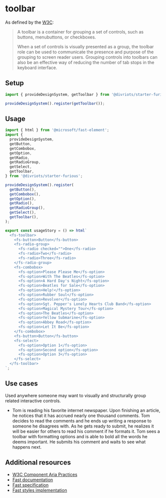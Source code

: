 # toolbar

As defined by the [W3C](https://w3c.github.io/aria-practices/#toolbar):

> A toolbar is a container for grouping a set of controls, such as buttons, menubuttons, or checkboxes.
>
> When a set of controls is visually presented as a group, the toolbar role can be used to communicate the presence and purpose of the grouping to screen reader users. Grouping controls into toolbars can also be an effective way of reducing the number of tab stops in the keyboard interface.

## Setup

```ts
import { provideDesignSystem, getToolbar } from '@divriots/starter-furious';

provideDesignSystem().register(getToolbar());
```

## Usage

```js preview-story
import { html } from '@microsoft/fast-element';
import {
  provideDesignSystem,
  getButton,
  getCombobox,
  getOption,
  getRadio,
  getRadioGroup,
  getSelect,
  getToolbar,
} from '@divriots/starter-furious';

provideDesignSystem().register(
  getButton(),
  getCombobox(),
  getOption(),
  getRadio(),
  getRadioGroup(),
  getSelect(),
  getToolbar(),
);

export const usageStory = () => html`
  <fs-toolbar>
    <fs-button>Button</fs-button>
    <fs-radio-group>
      <fs-radio checked="">One</fs-radio>
      <fs-radio>Two</fs-radio>
      <fs-radio>Three</fs-radio>
    </fs-radio-group>
    <fs-combobox>
      <fs-option>Please Please Me</fs-option>
      <fs-option>With The Beatles</fs-option>
      <fs-option>A Hard Day's Night</fs-option>
      <fs-option>Beatles for Sale</fs-option>
      <fs-option>Help!</fs-option>
      <fs-option>Rubber Soul</fs-option>
      <fs-option>Revolver</fs-option>
      <fs-option>Sgt. Pepper's Lonely Hearts Club Band</fs-option>
      <fs-option>Magical Mystery Tour</fs-option>
      <fs-option>The Beatles</fs-option>
      <fs-option>Yellow Submarine</fs-option>
      <fs-option>Abbey Road</fs-option>
      <fs-option>Let It Be</fs-option>
    </fs-combobox>
    <fs-button>Button</fs-button>
    <fs-select>
      <fs-option>Option 1</fs-option>
      <fs-option>Second option</fs-option>
      <fs-option>Option 3</fs-option>
    </fs-select>
  </fs-toolbar>
`;
```

## Use cases

Used anywhere someone may want to visually and structurally group related interactive controls.

- Tom is reading his favorite internet newspaper. Upon finishing an article, he notices that it has accrued nearly one thousand comments. Tom decides to read the comments and he ends up writing a response to someone he disagrees with. As he gets ready to submit, he realizes it will be easier for others to read his comment if he formats it. Tom sees a toolbar with formatting options and is able to bold all the words he deems important. He submits his comment and waits to see what happens next.

## Additional resources

- [W3C Component Aria Practices](https://w3c.github.io/aria-practices/#toolbar)
- [Fast documentation](https://github.com/microsoft/fast/blob/master/packages/web-components/fast-foundation/src/toolbar/README.md)
- [Fast specification](https://github.com/microsoft/fast/blob/master/packages/web-components/fast-foundation/src/toolbar/toolbar.spec.md)
- [Fast styles implementation](https://github.com/microsoft/fast/blob/master/packages/web-components/fast-components/src/toolbar/toolbar.styles.ts)

